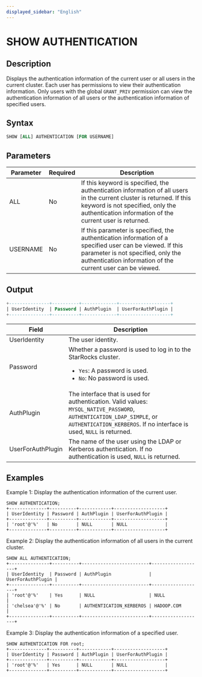 ```yaml
---
displayed_sidebar: "English"
---
```


# SHOW AUTHENTICATION

## Description

Displays the authentication information of the current user or all users in the current cluster. Each user has permissions to view their authentication information. Only users with the global `GRANT_PRIV` permission can view the authentication information of all users or the authentication information of specified users.

## Syntax

```SQL
SHOW [ALL] AUTHENTICATION [FOR USERNAME]
```

## Parameters

| **Parameter** | **Required** | **Description**                                              |
| ------------- | ------------ | ------------------------------------------------------------ |
| ALL           | No           | If this keyword is specified, the authentication information of all users in the current cluster is returned. If this keyword is not specified, only the authentication information of the current user is returned. |
| USERNAME      | No           | If this parameter is specified, the authentication information of a specified user can be viewed. If this parameter is not specified, only the authentication information of the current user can be viewed. |

## Output

```SQL
+---------------+----------+-------------+-------------------+
| UserIdentity  | Password | AuthPlugin  | UserForAuthPlugin |
+---------------+----------+-------------+-------------------+
```

| **Field**         | **Description**                                              |
| ----------------- | ------------------------------------------------------------ |
| UserIdentity      | The user identity.                                           |
| Password          | Whether a password is used to log in to the StarRocks cluster.<ul><li>`Yes`: A password is used.</li><li>`No`: No password is used.</li></ul> |
| AuthPlugin        | The interface that is used for authentication. Valid values: `MYSQL_NATIVE_PASSWORD`,  `AUTHENTICATION_LDAP_SIMPLE`, or `AUTHENTICATION_KERBEROS`. If no interface is used, `NULL` is returned. |
| UserForAuthPlugin | The name of the user using the LDAP or Kerberos authentication. If no authentication is used, `NULL` is returned. |

## Examples

Example 1: Display the authentication information of the current user.

```Plain
SHOW AUTHENTICATION;
+--------------+----------+------------+-------------------+
| UserIdentity | Password | AuthPlugin | UserForAuthPlugin |
+--------------+----------+------------+-------------------+
| 'root'@'%'   | No       | NULL       | NULL              |
+--------------+----------+------------+-------------------+
```

Example 2: Display the authentication information of all users in the current cluster.

```Plain
SHOW ALL AUTHENTICATION;
+---------------+----------+-------------------------+-------------------+
| UserIdentity  | Password | AuthPlugin              | UserForAuthPlugin |
+---------------+----------+-------------------------+-------------------+
| 'root'@'%'    | Yes      | NULL                    | NULL              |
| 'chelsea'@'%' | No       | AUTHENTICATION_KERBEROS | HADOOP.COM        |
+---------------+----------+-------------------------+-------------------+
```

Example 3: Display the authentication information of a specified user.

```Plain
SHOW AUTHENTICATION FOR root;
+--------------+----------+------------+-------------------+
| UserIdentity | Password | AuthPlugin | UserForAuthPlugin |
+--------------+----------+------------+-------------------+
| 'root'@'%'   | Yes      | NULL       | NULL              |
+--------------+----------+------------+-------------------+
```
